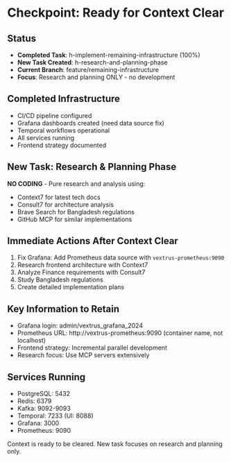 # Checkpoint: Ready for Context Clear

## Status
- **Completed Task**: h-implement-remaining-infrastructure (100%)
- **New Task Created**: h-research-and-planning-phase
- **Current Branch**: feature/remaining-infrastructure
- **Focus**: Research and planning ONLY - no development

## Completed Infrastructure
- CI/CD pipeline configured
- Grafana dashboards created (need data source fix)
- Temporal workflows operational
- All services running
- Frontend strategy documented

## New Task: Research & Planning Phase
**NO CODING** - Pure research and analysis using:
- Context7 for latest tech docs
- Consult7 for architecture analysis
- Brave Search for Bangladesh regulations
- GitHub MCP for similar implementations

## Immediate Actions After Context Clear
1. Fix Grafana: Add Prometheus data source with `vextrus-prometheus:9090`
2. Research frontend architecture with Context7
3. Analyze Finance requirements with Consult7
4. Study Bangladesh regulations
5. Create detailed implementation plans

## Key Information to Retain
- Grafana login: admin/vextrus_grafana_2024
- Prometheus URL: http://vextrus-prometheus:9090 (container name, not localhost)
- Frontend strategy: Incremental parallel development
- Research focus: Use MCP servers extensively

## Services Running
- PostgreSQL: 5432
- Redis: 6379
- Kafka: 9092-9093
- Temporal: 7233 (UI: 8088)
- Grafana: 3000
- Prometheus: 9090

Context is ready to be cleared. New task focuses on research and planning only.
